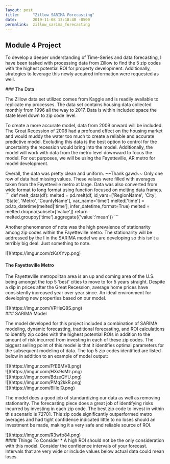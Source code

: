 ```yaml
---
layout: post
title:      "Zillow SARIMA Forecasting"
date:       2019-11-08 13:18:40 -0500
permalink:  zillow_sarima_forecasting
---
```


## Module 4 Project
<p>To develop a deeper understanding of Time-Series and data forecasting, I have been tasked with processing data from Zillow to find the 5 zip codes with the highest potential ROI for property development. Additionally, strategies to leverage this newly acquired information were requested as well. <p/>
### The Data
<p> The Zillow data set utilized comes from Kaggle and is readily available to replicate my processes. The data set contains housing data collected monthly from 1996 all the way to 2017. Data is within included space the state level down to zip code level. <p/>
<p>To create a more accurate model, data from 2009 onward will be included. The Great Recession of 2008 had a profound effect on the housing market and would muddy the water too much to create a reliable and accurate predictive model. Excluding this data is the best option to control for the uncertainty the recession would bring into the model. Additionally, the model will work with data from the metro level downward to focus the model. For out purposes, we will be using the Fayetteville, AR metro for model development. <p/>
<p> Overall, the data was pretty clean and uniform. ~~Thank gawd~~ Only one row of data had missing values. These values were filled with averages taken from the Fayetteville metro at large. Data was also converted from wide format to long format using function focused on melting data frames. <br\>
```
def melt_data(df):
    melted = pd.melt(df, id_vars=['RegionName', 'City', 'State', 'Metro', 'CountyName'], var_name='time')
    melted['time'] = pd.to_datetime(melted['time'], infer_datetime_format=True)
    melted = melted.dropna(subset=['value'])
    return melted.groupby('time').aggregate({'value':'mean'})
``` <p/> 
<p>  Another phenomenon of note was the high prevalence of stationarity among zip codes within the Fayetteville metro. The stationarity will be addressed by the I in the SARIMA model we are developing so this isn’t a terribly big deal. Just something to note.<p/>
![](https://imgur.com/zKsXYvp.png) <br/>

#### The Fayetteville Metro
<p>  The Fayetteville metropolitan area is an up and coming area of the U.S. being amongst the top 5 ‘best’ cities to move to for 5 years straight. Despite a dip in prices after the Great Recession, average home prices have consistently increased year over year since. An ideal environment for developing new properties based on our model. <p/>
![](https://imgur.com/VPHsQ8S.png) <br/>
### SARIMA Model
<p> The model developed for this project included a combination of SARIMA modeling, dynamic forecasting, traditional forecasting, and ROI calculations to identify zip codes with the highest potential ROIs in addition to the amount of risk incurred from investing in each of these zip codes. The biggest selling point of this model is that it identifies optimal parameters for the subsequent modeling of data. The top 5 zip codes identified are listed below in addition to an example of model output: <p/>
![](https://imgur.com/FfEBMV8.png) <br/>
![](https://imgur.com/HXs9sMz.png) <br/>
![](https://imgur.com/BdzeQYU.png) <br/>
![](https://imgur.com/PMq2kkR.png) <br/>
![](https://imgur.com/6lIIqlQ.png) <br/>
<p> The model does a good job of standardizing our data as well as removing stationarity. The forecasting piece does a great job of identifying risks incurred by investing in each zip code. The best zip code to invest in within this scenario is 72701. This zip code significantly outperformed metro averages and had tight confidence indicated little to no loses should an investment be made, making it a very safe and reliable source of ROI. <p/>
![](https://imgur.com/R3wfp84.png) <br/>
#### Things To Consider
* A high ROI should not be the only consideration with this model. Consider the confidence intervals of your forecast. Intervals that are very wide or include values below actual data could mean loses.

